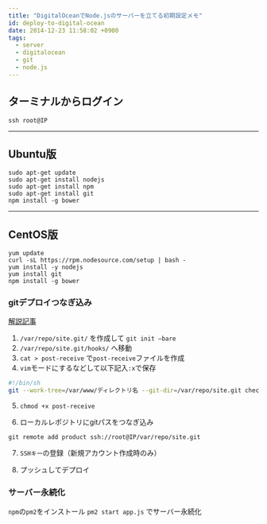 ```yaml
---
title: "DigitalOceanでNode.jsのサーバーを立てる初期設定メモ"
id: deploy-to-digital-ocean
date: 2014-12-23 11:58:02 +0900
tags:
  - server
  - digitalocean
  - git
  - node.js
---
```


## ターミナルからログイン
```shell
ssh root@IP
```

----------

## Ubuntu版

```shell
sudo apt-get update
sudo apt-get install nodejs
sudo apt-get install npm
sudo apt-get install git
npm install -g bower
```

----------

## CentOS版

```shell
yum update
curl -sL https://rpm.nodesource.com/setup | bash -
yum install -y nodejs
yum install git
npm install -g bower
```

### gitデプロイつなぎ込み
[解説記事](https://www.digitalocean.com/community/tutorials/how-to-set-up-automatic-deployment-with-git-with-a-vps)


1. `/var/repo/site.git/` を作成して `git init —bare`
2. `/var/repo/site.git/hooks/` へ移動
3. `cat > post-receive` で`post-receive`ファイルを作成
4. `vim`モードにするなどして以下記入`:x`で保存
```bash
#!/bin/sh
git --work-tree=/var/www/ディレクトリ名 --git-dir=/var/repo/site.git checkout -f
```

5. `chmod +x post-receive`

6. ローカルレポジトリにgitパスをつなぎ込み
```shell
git remote add product ssh://root@IP/var/repo/site.git
```

7. `SSHキー`の登録（新規アカウント作成時のみ）

8. プッシュしてデプロイ

### サーバー永続化
`npm`の`pm2`をインストール
`pm2 start app.js` でサーバー永続化
